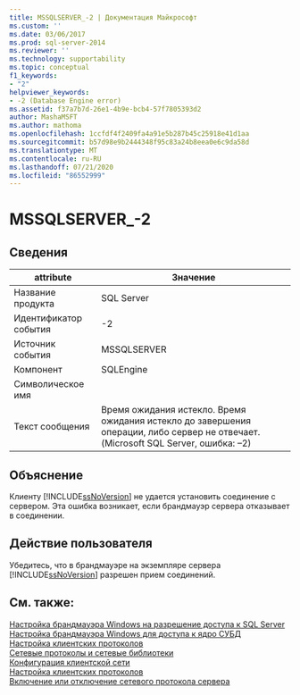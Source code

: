 ```yaml
---
title: MSSQLSERVER_-2 | Документация Майкрософт
ms.custom: ''
ms.date: 03/06/2017
ms.prod: sql-server-2014
ms.reviewer: ''
ms.technology: supportability
ms.topic: conceptual
f1_keywords:
- "2"
helpviewer_keywords:
- -2 (Database Engine error)
ms.assetid: f37a7b7d-26e1-4b9e-bcb4-57f7805393d2
author: MashaMSFT
ms.author: mathoma
ms.openlocfilehash: 1ccfdf4f2409fa4a91e5b287b45c25918e41d1aa
ms.sourcegitcommit: b57d98e9b2444348f95c83a24b8eea0e6c9da58d
ms.translationtype: MT
ms.contentlocale: ru-RU
ms.lasthandoff: 07/21/2020
ms.locfileid: "86552999"
---
```

# <a name="mssqlserver_-2"></a>MSSQLSERVER_-2
    
## <a name="details"></a>Сведения  
  
|attribute|Значение|  
|-|-|  
|Название продукта|SQL Server|  
|Идентификатор события|-2|  
|Источник события|MSSQLSERVER|  
|Компонент|SQLEngine|  
|Символическое имя||  
|Текст сообщения|Время ожидания истекло.  Время ожидания истекло до завершения операции, либо сервер не отвечает. (Microsoft SQL Server, ошибка: –2)|   
  
## <a name="explanation"></a>Объяснение  
 Клиенту [!INCLUDE[ssNoVersion](../../includes/ssnoversion-md.md)] не удается установить соединение с сервером. Эта ошибка возникает, если брандмауэр сервера отказывает в соединении. 
  
## <a name="user-action"></a>Действие пользователя  
 Убедитесь, что в брандмауэре на экземпляре сервера [!INCLUDE[ssNoVersion](../../includes/ssnoversion-md.md)] разрешен прием соединений.  
  
## <a name="see-also"></a>См. также:  
 [Настройка брандмауэра Windows на разрешение доступа к SQL Server](../../sql-server/install/configure-the-windows-firewall-to-allow-sql-server-access.md)   
 [Настройка брандмауэра Windows для доступа к ядро СУБД](../../database-engine/configure-windows/configure-a-windows-firewall-for-database-engine-access.md)   
 [Настройка клиентских протоколов](../../database-engine/configure-windows/configure-client-protocols.md)   
 [Сетевые протоколы и сетевые библиотеки](../../sql-server/install/network-protocols-and-network-libraries.md)   
 [Конфигурация клиентской сети](../../database-engine/configure-windows/client-network-configuration.md)   
 [Настройка клиентских протоколов](../../database-engine/configure-windows/configure-client-protocols.md)   
 [Включение или отключение сетевого протокола сервера](../../database-engine/configure-windows/enable-or-disable-a-server-network-protocol.md)  
  
